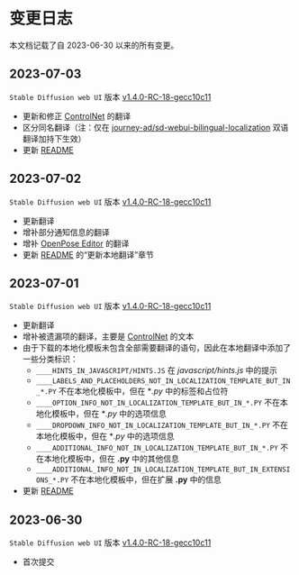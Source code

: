 # 变更日志

本文档记载了自 2023-06-30 以来的所有变更。

## 2023-07-03

`Stable Diffusion web UI` 版本 [v1.4.0-RC-18-gecc10c11](https://github.com/AUTOMATIC1111/stable-diffusion-webui/tree/v1.4.0-RC)

- 更新和修正 [ControlNet](https://github.com/Mikubill/sd-webui-controlnet.git) 的翻译
- 区分同名翻译（注：仅在 [journey-ad/sd-webui-bilingual-localization](https://github.com/journey-ad/sd-webui-bilingual-localization) 双语翻译加持下生效）
- 更新 [README](README.md)

## 2023-07-02

`Stable Diffusion web UI` 版本 [v1.4.0-RC-18-gecc10c11](https://github.com/AUTOMATIC1111/stable-diffusion-webui/tree/v1.4.0-RC)

- 更新翻译
- 增补部分通知信息的翻译
- 增补 [OpenPose Editor](https://github.com/fkunn1326/openpose-editor.git) 的翻译
- 更新 [README](README.md) 的“更新本地翻译”章节

## 2023-07-01

`Stable Diffusion web UI` 版本 [v1.4.0-RC-18-gecc10c11](https://github.com/AUTOMATIC1111/stable-diffusion-webui/tree/v1.4.0-RC)

- 更新翻译
- 增补被遗漏项的翻译，主要是 [ControlNet](https://github.com/Mikubill/sd-webui-controlnet.git) 的文本
- 由于下载的本地化模板未包含全部需要翻译的语句，因此在本地翻译中添加了一些分类标识：
  - `____HINTS_IN_JAVASCRIPT/HINTS.JS` 在 *javascript/hints.js* 中的提示
  - `____LABELS_AND_PLACEHOLDERS_NOT_IN_LOCALIZATION_TEMPLATE_BUT_IN_*.PY` 不在本地化模板中，但在 **.py* 中的标签和占位符
  - `____OPTION_INFO_NOT_IN_LOCALIZATION_TEMPLATE_BUT_IN_*.PY` 不在本地化模板中，但在 **.py* 中的选项信息
  - `____DROPDOWN_INFO_NOT_IN_LOCALIZATION_TEMPLATE_BUT_IN_*.PY` 不在本地化模板中，但在 **.py* 中的选项信息
  - `____ADDITIONAL_INFO_NOT_IN_LOCALIZATION_TEMPLATE_BUT_IN_*.PY` 不在本地化模板中，但在 **.py** 中的其他信息
  - `____ADDITIONAL_INFO_NOT_IN_LOCALIZATION_TEMPLATE_BUT_IN_EXTENSIONS_*.PY` 不在本地化模板中，但在扩展 **.py** 中的信息
- 更新 [README](README.md)

## 2023-06-30

`Stable Diffusion web UI` 版本 [v1.4.0-RC-18-gecc10c11](https://github.com/AUTOMATIC1111/stable-diffusion-webui/tree/v1.4.0-RC)

- 首次提交
